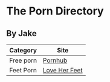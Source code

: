 # The Porn Directory
## By Jake

| Category  | Site |
| ------------- | ------------- |
| Free porn  | [Pornhub](https://www.pornhub.com)  |
| Feet Porn  | [Love Her Feet](https://www.loveherfeet.com)  |
